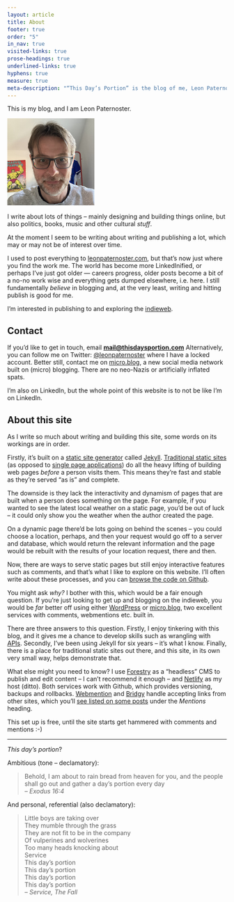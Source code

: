 ```yaml
---
layout: article
title: About
footer: true
order: "5"
in_nav: true
visited-links: true
prose-headings: true
underlined-links: true
hyphens: true
measure: true
meta-description: "“This Day’s Portion” is the blog of me, Leon Paternoster, where I write about the web, politics, books, music and other bits and pieces."
---
```

This is my blog, and I am Leon Paternoster.

<img class="br-100 fr w-third w-25-l ml3 ml4-ns shadow-4" src="/images/mr-leon-paternoster-400.jpg" alt="Leon Paternoster.">

I write about lots of things – mainly designing and building things online, but also politics, books, music and other cultural _stuff_.

At the moment I seem to be writing about writing and publishing a lot, which may or may not be of interest over time.

I used to post everything to [leonpaternoster.com](https://www.leonpaternoster.com), but that’s now just where you find the work me. The world has become more LinkedInified, or perhaps I’ve just got older — careers progress, older posts become a bit of a no-no work wise and everything gets dumped elsewhere, i.e. here. I still fundamentally _believe_ in blogging and, at the very least, writing and hitting publish is good for me.

I’m interested in publishing to and exploring the [indieweb](https://indieweb.org/).

## Contact

If you’d like to get in touch, email **mail@thisdaysportion.com** Alternatively, you can follow me on Twitter: [@leonpaternoster](https://twitter.com/leonpaternoster/) where I have a locked account. Better still, contact me on [micro.blog](https://micro.blog/leonp), a new social media network built on (micro) blogging. There are no neo-Nazis or artificially inflated spats.

I’m also on LinkedIn, but the whole point of this website is to not be like I’m on LinkedIn.

## About this site

As I write so much about writing and building this site, some words on its workings are in order.

Firstly, it’s built on a [static site generator](https://en.wikipedia.org/wiki/Static_web_page) called [Jekyll](https://jekyllrb.com). [Traditional static sites](https://www.leonpaternoster.com/posts/static/) (as opposed to [single page applications](https://en.wikipedia.org/wiki/Single-page_application)) do all the heavy lifting of building web pages _before_ a person visits them. This means they’re fast and stable as they’re served “as is” and complete.

The downside is they lack the interactivity and dynamism of pages that are built when a person does something on the page. For example, if you wanted to see the latest local weather on a static page, you’d be out of luck – it could only show you the weather when the author created the page.

On a dynamic page there’d be lots going on behind the scenes – you could choose a location, perhaps, and then your request would go off to a server and database, which would return the relevant information and the page would be rebuilt with the results of your location request, there and then.

Now, there are ways to serve static pages but still enjoy interactive features such as comments, and that’s what I like to explore on this website. I’ll often write about these processes, and you can [browse the code on Github](https://github.com/leonp/thisdaysportion).

You might ask _why?_ I bother with this, which would be a fair enough question. If you’re just looking to get up and blogging on the indieweb, you would be _far_ better off using either [WordPress](https://wordpress.com) or [micro.blog](https://micro.blog), two excellent services with comments, webmentions etc. built in.

There are three answers to this question. Firstly, I enjoy tinkering with this blog, and it gives me a chance to develop skills such as wrangling with [APIs](https://en.wikipedia.org/wiki/API). Secondly, I’ve been using Jekyll for six years – it’s what I know. Finally, there is a place for traditional static sites out there, and this site, in its own very small way, helps demonstrate that.

What else might you need to know? I use [Forestry](https://forestry.io) as a “headless” CMS to publish and edit content – I can’t recommend it enough – and [Netlify](https://netlify.com) as my host (ditto). Both services work with Github, which provides versioning, backups and rollbacks. [Webmention](https://webmention.io/) and [Bridgy](https://brid.gy/) handle accepting links from other sites, which you’ll [see listed on some posts](/notes/netnewswire-6-has-a-twitter-feed-feature) under the _Mentions_ heading.

This set up is free, until the site starts get hammered with comments and mentions :-)

<hr>

_This day’s portion_?

Ambitious (tone – declamatory):

> Behold, I am about to rain bread from heaven for you, and the people shall go out and gather a day’s portion every day <br><cite>– Exodus 16:4</cite>

And personal, referential (also declamatory):

> Little boys are taking over<br>
> They mumble through the grass<br>
> They are not fit to be in the company<br>
> Of vulperines and wolverines<br>
> Too many heads knocking about<br>
> Service<br>
> This day’s portion<br>
> This day’s portion<br>
> This day’s portion<br>
> This day’s portion<br>
> <cite>– Service, The Fall</cite>